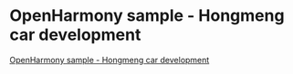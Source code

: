 # OpenHarmony sample - Hongmeng car development
[OpenHarmony sample - Hongmeng car development](https://aiwithcloud.com/2022/09/16/openharmony_sample___hongmeng_car_development/)